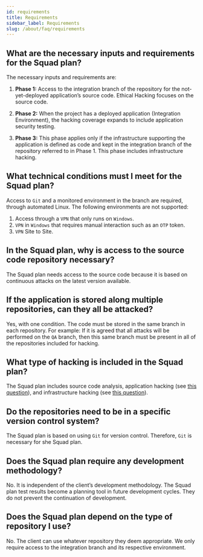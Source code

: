 ```yaml
---
id: requirements
title: Requirements
sidebar_label: Requirements
slug: /about/faq/requirements
---
```


## What are the necessary inputs and requirements for the Squad plan?

The necessary inputs
and requirements are:

1. **Phase 1:**
  Access to the integration branch
  of the repository
  for the not-yet-deployed
  application’s source code.
  Ethical Hacking focuses
  on the source code.

1. **Phase 2:**
  When the project has
  a deployed application
  (Integration Environment),
  the hacking coverage expands
  to include application security testing.

1. **Phase 3:**
  This phase applies only if
  the infrastructure supporting the application
  is defined as code
  and kept in the integration branch
  of the repository referred to in Phase 1.
  This phase includes infrastructure hacking.

## What technical conditions must I meet for the Squad plan?

Access to `Git` and a monitored environment
in the branch are required,
through automated Linux.
The following environments are not supported:

1. Access through a `VPN` that only runs on `Windows`.
1. `VPN` in `Windows`
  that requires manual interaction
  such as an `OTP` token.
1. `VPN` Site to Site.

## In the Squad plan, why is access to the source code repository necessary?

The Squad plan needs
access to the source code
because it is based on
continuous attacks
on the latest version available.

## If the application is stored along multiple repositories, can they all be attacked?

Yes,
with one condition.
The code must be stored
in the same branch
in each repository.
For example:
If it is agreed
that all attacks will be performed
on the `QA` branch,
then this same branch
must be present
in all of the repositories
included for hacking.

## What type of hacking is included in the Squad plan?

The Squad plan includes
source code analysis,
application hacking
(see [this question](/about/faq/requirements#what-are-the-necessary-inputs-and-requirements-for-the-squad-plan)),
and infrastructure hacking
(see [this question](/about/faq/requirements#what-are-the-necessary-inputs-and-requirements-for-the-squad-plan)).

## Do the repositories need to be in a specific version control system?

The Squad plan is based
on using `Git`
for version control.
Therefore,
`Git` is necessary
for she Squad plan.

## Does the Squad plan require any development methodology?

No.
It is independent
of the client’s development methodology.
The Squad plan test results
become a planning tool
in future development cycles.
They do not prevent
the continuation of development.

## Does the Squad plan depend on the type of repository I use?

No.
The client can use
whatever repository
they deem appropriate.
We only require
access to the integration branch
and its respective environment.
